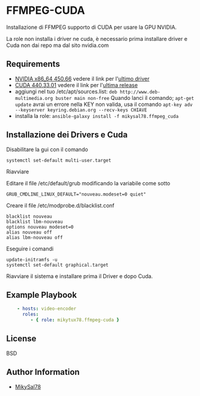 FFMPEG-CUDA
=========

Installazione di FFMPEG supporto di CUDA per usare la GPU NVIDIA.

La role non installa i driver ne cuda, è necessario prima installare driver e Cuda non dai repo ma dal sito nvidia.com


Requirements
----------------

- [NVIDIA x86_64 450.66](https://it.download.nvidia.com/XFree86/Linux-x86_64/450.66/NVIDIA-Linux-x86_64-450.66.run)
  vedere il link per l'[ultimo driver](https://www.nvidia.it/Download/driverResults.aspx/163405/it)
- [CUDA 440.33.01](http://developer.download.nvidia.com/compute/cuda/10.2/Prod/local_installers/cuda_10.2.89_440.33.01_linux.run)
  vedere il link per l'[ultima release](https://developer.nvidia.com/cuda-downloads?target_os=Linux&target_arch=x86_64&target_distro=Ubuntu&target_version=1804)
- aggiungi nel tuo /etc/apt/sources.list:
```deb http://www.deb-multimedia.org buster main non-free```
Quando lanci il comando;
```apt-get update```
avrai un errore nella KEY non valida, usa il comando
```apt-key adv --keyserver keyring.debian.org --recv-keys CHIAVE```
- installa la role:
```ansible-galaxy install -f mikysal78.ffmpeg_cuda```


Installazione dei Drivers e Cuda
----------------
Disabilitare la gui con il comando
```
systemctl set-default multi-user.target
```
Riavviare

Editare il file /etc/default/grub modificando la variabile come sotto
```
GRUB_CMDLINE_LINUX_DEFAULT="nouveau.modeset=0 quiet"
```

Creare il file /etc/modprobe.d/blacklist.conf
```
blacklist nouveau
blacklist lbm-nouveau
options nouveau modeset=0
alias nouveau off
alias lbm-nouveau off
```
Eseguire i comandi
```
update-initramfs -u
systemctl set-default graphical.target
```
Riavviare il sistema e installare prima il Driver e dopo Cuda.


Example Playbook
----------------

```Yaml
    - hosts: video-encoder
      roles:
         - { role: mikytux78.ffmpeg-cuda }
```

License
-------

BSD

Author Information
------------------

- [MikySal78](https://github.com/mikysal78)
